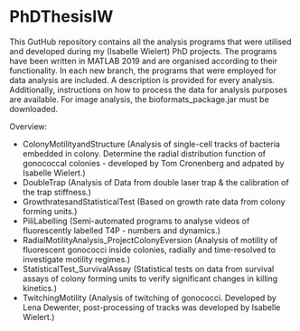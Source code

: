 # PhDThesisIW

This GutHub repository contains all the analysis programs that were utilised and developed during my (Isabelle Wielert) PhD projects. The programs have been written in MATLAB 2019 and are organised according to their functionality. In each new branch, the programs that were employed for data analysis are included. A description is provided for every analysis. Additionally, instructions on how to process the data for analysis purposes are available. For image analysis, the bioformats_package.jar must be downloaded.


Overview: 
- ColonyMotilityandStructure (Analysis of single-cell tracks of bacteria embedded in colony. Determine the radial distribution function of gonococcal colonies - developed by Tom Cronenberg and adpated by Isabelle Wielert.)
- DoubleTrap (Analysis of Data from double laser trap & the calibration of the trap stiffness.)
- GrowthratesandStatisticalTest (Based on growth rate data from colony forming units.)
- PiliLabelling (Semi-automated programs to analyse videos of fluorescently labelled T4P - numbers and dynamics.)
- RadialMotilityAnalysis_ProjectColonyEversion (Analysis of motility of fluorescent gonococci inside colonies, radially and time-resolved to investigate motility regimes.)
- StatisticalTest_SurvivalAssay (Statistical tests on data from survival assays of colony forming units to verify significant changes in killing kinetics.)
- TwitchingMotility (Analysis of twitching of gonococci. Developed by Lena Dewenter, post-processing of tracks was developed by Isabelle Wielert.)
